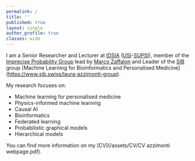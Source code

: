 ```yaml
---
permalink: /
title: ''
published: true
layout: single
author_profile: true
classes: wide
---
```

I am a Senior Researcher and Lecturer at [IDSIA](https://www.idsia.ch) ([USI](https://www.usi.ch)-[SUPSI](https://www.supsi.ch)), member of the [Imprecise Probability Group](https://www.ipg.idsia.ch) lead by [Marco Zaffalon](https://people.idsia.ch/~zaffalon/) and Leader of the [SIB](https://www.sib.swiss/) group [Machine Learning for Bioinformatics and Personalised Medicine] (https://www.sib.swiss/laura-azzimonti-group).

My research focuses on:
- Machine learning for personalised medicine
- Physics-informed machine learning 
- Causal AI
- Bioinformatics
- Federated learning
- Probabilistic graphical models
- Hierarchical models
 

You can find more information on my [CV](/assets/CV/CV azzimonti webpage.pdf).
